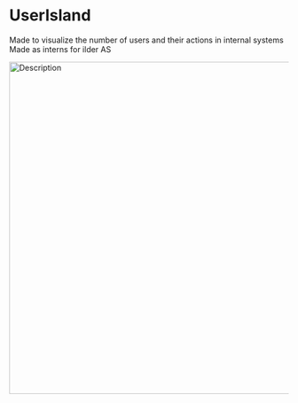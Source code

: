 # UserIsland
<p>Made to visualize the number of users and their actions in internal systems <br> Made as interns for ilder AS</p>
<img src="https://github.com/user-attachments/assets/9b32da71-e0d6-485b-9c51-193f474ab9de" alt="Description" width="600"> 
